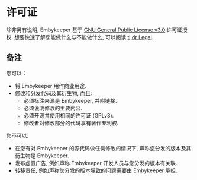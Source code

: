 # 许可证

除非另有说明, Embykeeper 基于 [GNU General Public License v3.0](https://github.com/emby-keeper/emby-keeper/blob/main/LICENSE) 许可证授权. 想要快速了解您能做什么与不能做什么, 可以阅读 [tl;dr Legal](https://www.tldrlegal.com/license/gnu-general-public-license-v3-gpl-3).

## 备注

您可以：

- 将 Embykeeper 用作商业用途.
- 修改和分发代码及其衍生物, 而且:
  - 必须标注来源是 Embykeeper, 并附链接.
  - 必须说明修改的主要内容.
  - 必须开源并使用相同的许可证 (GPLv3).
  - 修改者对修改部分的代码享有著作专利权.

您不可以:

- 在您有对 Embykeeper 的源代码做任何修改的情况下, 声称您分发的版本及其衍生物是 Embykeeper.
- 发布虚假广告, 例如声称 Embykeeper 开发人员与您分发的版本有关联.
- 转移责任, 例如声称您分发的版本导致的问题需要由 Embykeeper 承担.
